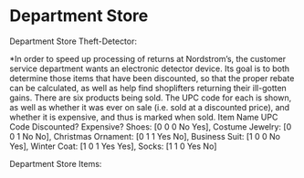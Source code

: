 # Department Store

Department Store Theft-Detector:

*In order to speed up processing of returns at Nordstrom’s, the customer service department
wants an electronic detector device. Its goal is to both determine those items that have been
discounted, so that the proper rebate can be calculated, as well as help find shoplifters returning
their ill-gotten gains.
There are six products being sold. The UPC code for each is shown, as well as whether it was
ever on sale (i.e. sold at a discounted price), and whether it is expensive, and thus is marked
when sold.
Item Name UPC Code Discounted? Expensive?
Shoes: [0 0 0 No Yes],
Costume Jewelry: [0 0 1 No No],
Christmas Ornament: [0 1 1 Yes No],
Business Suit: [1 0 0 No Yes],
Winter Coat: [1 0 1 Yes Yes],
Socks: [1 1 0 Yes No]

Department Store Items: